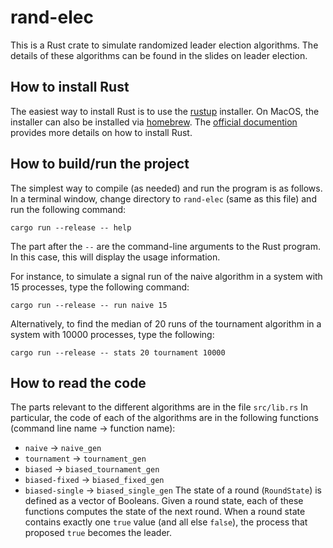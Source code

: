 # rand-elec

This is a Rust crate to simulate randomized leader election algorithms. The details of these algorithms can be found in the slides on leader election.

## How to install Rust

The easiest way to install Rust is to use the [rustup](https://rustup.rs) installer. On MacOS, the installer can also be installed via [homebrew](https://brew.sh). The [official documention](https://www.rust-lang.org/tools/install) provides more details on how to install Rust.

## How to build/run the project

The simplest way to compile (as needed) and run the program is as follows. In a terminal window, change directory to `rand-elec` (same as this file) and run the following command:

~~~
cargo run --release -- help
~~~

The part after the `--` are the command-line arguments to the Rust program. In this case, this will display the usage information.

For instance, to simulate a signal run of the naive algorithm in a system with 15 processes, type the following command:

~~~
cargo run --release -- run naive 15
~~~

Alternatively, to find the median of 20 runs of the tournament algorithm in a system with 10000 processes, type the following:

~~~
cargo run --release -- stats 20 tournament 10000
~~~

## How to read the code

The parts relevant to the different algorithms are in the file `src/lib.rs`
In particular, the code of each of the algorithms are in the following functions (command line name -> function name):
* `naive` -> `naive_gen`
* `tournament` -> `tournament_gen`
* `biased` -> `biased_tournament_gen`
* `biased-fixed` -> `biased_fixed_gen`
* `biased-single` -> `biased_single_gen`
The state of a round (`RoundState`) is defined as a vector of Booleans. Given a round state, each of these functions computes the state of the next round. When a round state contains exactly one `true` value (and all else `false`), the process that proposed `true` becomes the leader.
